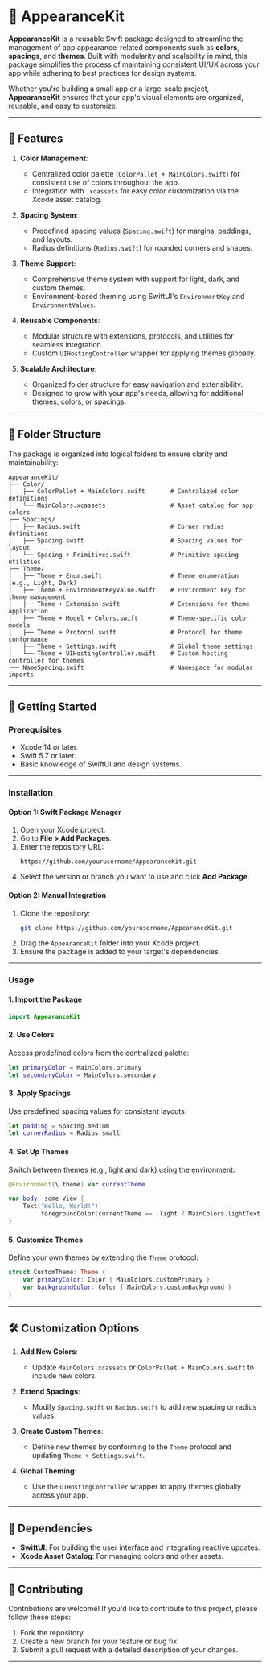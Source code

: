 

# 🎨 **AppearanceKit**

**AppearanceKit** is a reusable Swift package designed to streamline the management of app appearance-related components such as **colors**, **spacings**, and **themes**. Built with modularity and scalability in mind, this package simplifies the process of maintaining consistent UI/UX across your app while adhering to best practices for design systems.

Whether you're building a small app or a large-scale project, **AppearanceKit** ensures that your app's visual elements are organized, reusable, and easy to customize.

---

## 🌟 **Features**

1. **Color Management**:
   - Centralized color palette (`ColorPallet + MainColors.swift`) for consistent use of colors throughout the app.
   - Integration with `.xcassets` for easy color customization via the Xcode asset catalog.

2. **Spacing System**:
   - Predefined spacing values (`Spacing.swift`) for margins, paddings, and layouts.
   - Radius definitions (`Radius.swift`) for rounded corners and shapes.

3. **Theme Support**:
   - Comprehensive theme system with support for light, dark, and custom themes.
   - Environment-based theming using SwiftUI's `EnvironmentKey` and `EnvironmentValues`.

4. **Reusable Components**:
   - Modular structure with extensions, protocols, and utilities for seamless integration.
   - Custom `UIHostingController` wrapper for applying themes globally.

5. **Scalable Architecture**:
   - Organized folder structure for easy navigation and extensibility.
   - Designed to grow with your app's needs, allowing for additional themes, colors, or spacings.

---

## 📂 **Folder Structure**

The package is organized into logical folders to ensure clarity and maintainability:

```
AppearanceKit/
├── Color/
│   ├── ColorPallet + MainColors.swift       # Centralized color definitions
│   └── MainColors.xcassets                  # Asset catalog for app colors
├── Spacings/
│   ├── Radius.swift                         # Corner radius definitions
│   ├── Spacing.swift                        # Spacing values for layout
│   └── Spacing + Primitives.swift           # Primitive spacing utilities
├── Theme/
│   ├── Theme + Enum.swift                   # Theme enumeration (e.g., Light, Dark)
│   ├── Theme + EnvironmentKeyValue.swift    # Environment key for theme management
│   ├── Theme + Extension.swift              # Extensions for theme application
│   ├── Theme + Model + Colors.swift         # Theme-specific color models
│   ├── Theme + Protocol.swift               # Protocol for theme conformance
│   ├── Theme + Settings.swift               # Global theme settings
│   └── Theme + UIHostingController.swift    # Custom hosting controller for themes
└── NameSpacing.swift                        # Namespace for modular imports
```

---

## 🚀 **Getting Started**

### **Prerequisites**

- Xcode 14 or later.
- Swift 5.7 or later.
- Basic knowledge of SwiftUI and design systems.

---

### **Installation**

#### **Option 1: Swift Package Manager**
1. Open your Xcode project.
2. Go to **File > Add Packages**.
3. Enter the repository URL:
   ```
   https://github.com/yourusername/AppearanceKit.git
   ```
4. Select the version or branch you want to use and click **Add Package**.

#### **Option 2: Manual Integration**
1. Clone the repository:
   ```bash
   git clone https://github.com/yourusername/AppearanceKit.git
   ```
2. Drag the `AppearanceKit` folder into your Xcode project.
3. Ensure the package is added to your target's dependencies.

---

### **Usage**

#### **1. Import the Package**
```swift
import AppearanceKit
```

#### **2. Use Colors**
Access predefined colors from the centralized palette:
```swift
let primaryColor = MainColors.primary
let secondaryColor = MainColors.secondary
```

#### **3. Apply Spacings**
Use predefined spacing values for consistent layouts:
```swift
let padding = Spacing.medium
let cornerRadius = Radius.small
```

#### **4. Set Up Themes**
Switch between themes (e.g., light and dark) using the environment:
```swift
@Environment(\.theme) var currentTheme

var body: some View {
    Text("Hello, World!")
        .foregroundColor(currentTheme == .light ? MainColors.lightText : MainColors.darkText)
}
```

#### **5. Customize Themes**
Define your own themes by extending the `Theme` protocol:
```swift
struct CustomTheme: Theme {
    var primaryColor: Color { MainColors.customPrimary }
    var backgroundColor: Color { MainColors.customBackground }
}
```

---

## 🛠 **Customization Options**

1. **Add New Colors**:
   - Update `MainColors.xcassets` or `ColorPallet + MainColors.swift` to include new colors.

2. **Extend Spacings**:
   - Modify `Spacing.swift` or `Radius.swift` to add new spacing or radius values.

3. **Create Custom Themes**:
   - Define new themes by conforming to the `Theme` protocol and updating `Theme + Settings.swift`.

4. **Global Theming**:
   - Use the `UIHostingController` wrapper to apply themes globally across your app.

---

## 🧩 **Dependencies**

- **SwiftUI**: For building the user interface and integrating reactive updates.
- **Xcode Asset Catalog**: For managing colors and other assets.

---

## 📝 **Contributing**

Contributions are welcome! If you'd like to contribute to this project, please follow these steps:

1. Fork the repository.
2. Create a new branch for your feature or bug fix.
3. Submit a pull request with a detailed description of your changes.

---

